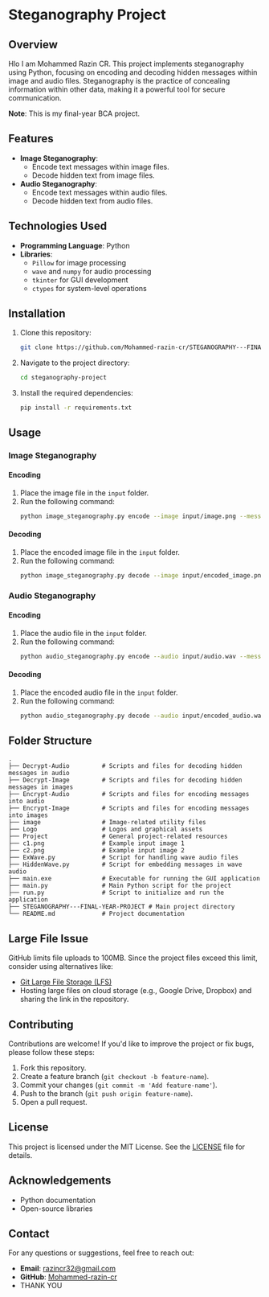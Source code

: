 # Steganography Project

## Overview
Hlo I am Mohammed Razin CR.
This project implements steganography using Python, focusing on encoding and decoding hidden messages within image and audio files. Steganography is the practice of concealing information within other data, making it a powerful tool for secure communication.

**Note**: This is my final-year BCA project.

## Features
- **Image Steganography**: 
  - Encode text messages within image files.
  - Decode hidden text from image files.
- **Audio Steganography**: 
  - Encode text messages within audio files.
  - Decode hidden text from audio files.

## Technologies Used
- **Programming Language**: Python
- **Libraries**: 
  - `Pillow` for image processing
  - `wave` and `numpy` for audio processing
  - `tkinter` for GUI development
  - `ctypes` for system-level operations

## Installation

1. Clone this repository:
   ```bash
   git clone https://github.com/Mohammed-razin-cr/STEGANOGRAPHY---FINAL-YEAR-PROJECT.git
   ```

2. Navigate to the project directory:
   ```bash
   cd steganography-project
   ```

3. Install the required dependencies:
   ```bash
   pip install -r requirements.txt
   ```

## Usage

### Image Steganography

#### Encoding
1. Place the image file in the `input` folder.
2. Run the following command:
   ```bash
   python image_steganography.py encode --image input/image.png --message "Your secret message" --output output/encoded_image.png
   ```

#### Decoding
1. Place the encoded image file in the `input` folder.
2. Run the following command:
   ```bash
   python image_steganography.py decode --image input/encoded_image.png
   ```

### Audio Steganography

#### Encoding
1. Place the audio file in the `input` folder.
2. Run the following command:
   ```bash
   python audio_steganography.py encode --audio input/audio.wav --message "Your secret message" --output output/encoded_audio.wav
   ```

#### Decoding
1. Place the encoded audio file in the `input` folder.
2. Run the following command:
   ```bash
   python audio_steganography.py decode --audio input/encoded_audio.wav
   ```

## Folder Structure
```
.
├── Decrypt-Audio         # Scripts and files for decoding hidden messages in audio
├── Decrypt-Image         # Scripts and files for decoding hidden messages in images
├── Encrypt-Audio         # Scripts and files for encoding messages into audio
├── Encrypt-Image         # Scripts and files for encoding messages into images
├── image                 # Image-related utility files
├── Logo                  # Logos and graphical assets
├── Project               # General project-related resources
├── c1.png                # Example input image 1
├── c2.png                # Example input image 2
├── ExWave.py             # Script for handling wave audio files
├── HiddenWave.py         # Script for embedding messages in wave audio
├── main.exe              # Executable for running the GUI application
├── main.py               # Main Python script for the project
├── run.py                # Script to initialize and run the application
├── STEGANOGRAPHY---FINAL-YEAR-PROJECT # Main project directory
└── README.md             # Project documentation
```

## Large File Issue
GitHub limits file uploads to 100MB. Since the project files exceed this limit, consider using alternatives like:
- [Git Large File Storage (LFS)](https://git-lfs.github.com/)
- Hosting large files on cloud storage (e.g., Google Drive, Dropbox) and sharing the link in the repository.

## Contributing
Contributions are welcome! If you'd like to improve the project or fix bugs, please follow these steps:
1. Fork this repository.
2. Create a feature branch (`git checkout -b feature-name`).
3. Commit your changes (`git commit -m 'Add feature-name'`).
4. Push to the branch (`git push origin feature-name`).
5. Open a pull request.

## License
This project is licensed under the MIT License. See the [LICENSE](LICENSE) file for details.

## Acknowledgements
- Python documentation
- Open-source libraries

## Contact
For any questions or suggestions, feel free to reach out:
- **Email**: [razincr32@gmail.com](mailto:razincr32@gmail.com)
- **GitHub**: [Mohammed-razin-cr](https://github.com/Mohammed-razin-cr)
- THANK YOU
